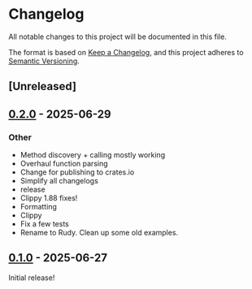 # Changelog

All notable changes to this project will be documented in this file.

The format is based on [Keep a Changelog](https://keepachangelog.com/en/1.0.0/),
and this project adheres to [Semantic Versioning](https://semver.org/spec/v2.0.0.html).

## [Unreleased]

## [0.2.0](https://github.com/samscott89/rudy/compare/rudy-types-v0.1.0...rudy-types-v0.2.0) - 2025-06-29

### Other

- Method discovery + calling mostly working
- Overhaul function parsing
- Change for publishing to crates.io
- Simplify all changelogs
- release
- Clippy 1.88 fixes!
- Formatting
- Clippy
- Fix a few tests
- Rename to Rudy. Clean up some old examples.

## [0.1.0](https://github.com/samscott89/rudy/releases/tag/rudy-types-v0.1.0) - 2025-06-27

Initial release!